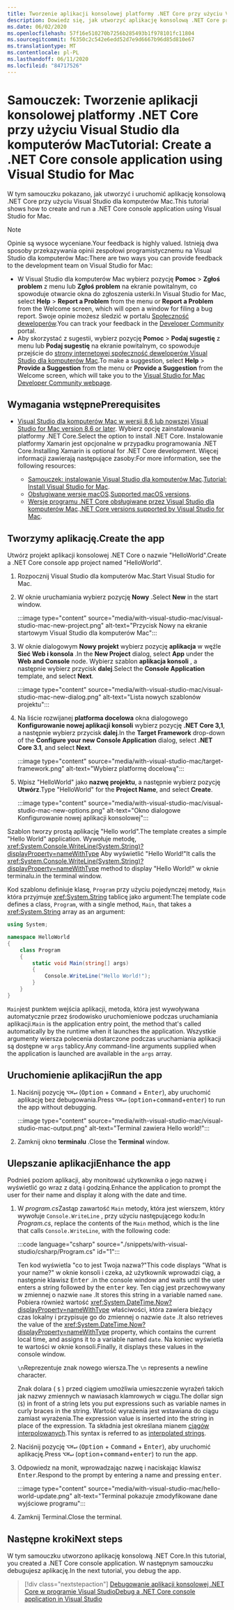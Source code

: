 ```yaml
---
title: Tworzenie aplikacji konsolowej platformy .NET Core przy użyciu Visual Studio dla komputerów Mac
description: Dowiedz się, jak utworzyć aplikację konsolową .NET Core przy użyciu Visual Studio dla komputerów Mac.
ms.date: 06/02/2020
ms.openlocfilehash: 57f16e510270b7256b285493b1f978101fc11804
ms.sourcegitcommit: f6350c2c542e6edd52d7e9d6667b96d85d810e67
ms.translationtype: MT
ms.contentlocale: pl-PL
ms.lasthandoff: 06/11/2020
ms.locfileid: "84717526"
---
```

# <a name="tutorial-create-a-net-core-console-application-using-visual-studio-for-mac"></a><span data-ttu-id="f55cc-103">Samouczek: Tworzenie aplikacji konsolowej platformy .NET Core przy użyciu Visual Studio dla komputerów Mac</span><span class="sxs-lookup"><span data-stu-id="f55cc-103">Tutorial: Create a .NET Core console application using Visual Studio for Mac</span></span>

<span data-ttu-id="f55cc-104">W tym samouczku pokazano, jak utworzyć i uruchomić aplikację konsolową .NET Core przy użyciu Visual Studio dla komputerów Mac.</span><span class="sxs-lookup"><span data-stu-id="f55cc-104">This tutorial shows how to create and run a .NET Core console application using Visual Studio for Mac.</span></span>

> [!NOTE]
> <span data-ttu-id="f55cc-105">Opinie są wysoce wyceniane.</span><span class="sxs-lookup"><span data-stu-id="f55cc-105">Your feedback is highly valued.</span></span> <span data-ttu-id="f55cc-106">Istnieją dwa sposoby przekazywania opinii zespołowi programistycznemu na Visual Studio dla komputerów Mac:</span><span class="sxs-lookup"><span data-stu-id="f55cc-106">There are two ways you can provide feedback to the development team on Visual Studio for Mac:</span></span>
>
> * <span data-ttu-id="f55cc-107">W Visual Studio dla komputerów Mac wybierz pozycję **Pomoc**  >  **Zgłoś problem** z menu lub **Zgłoś problem** na ekranie powitalnym, co spowoduje otwarcie okna do zgłoszenia usterki.</span><span class="sxs-lookup"><span data-stu-id="f55cc-107">In Visual Studio for Mac, select **Help** > **Report a Problem** from the menu or **Report a Problem** from the Welcome screen, which will open a window for filing a bug report.</span></span> <span data-ttu-id="f55cc-108">Swoje opinie możesz śledzić w portalu [Społeczność deweloperów](https://developercommunity.visualstudio.com/spaces/8/index.html).</span><span class="sxs-lookup"><span data-stu-id="f55cc-108">You can track your feedback in the [Developer Community](https://developercommunity.visualstudio.com/spaces/8/index.html) portal.</span></span>
> * <span data-ttu-id="f55cc-109">Aby skorzystać z sugestii, wybierz pozycję **Pomoc**  >  **Podaj sugestię** z menu lub **Podaj sugestię** na ekranie powitalnym, co spowoduje przejście do [strony internetowej społeczność deweloperów Visual Studio dla komputerów Mac](https://developercommunity.visualstudio.com/content/idea/post.html?space=41).</span><span class="sxs-lookup"><span data-stu-id="f55cc-109">To make a suggestion, select **Help** > **Provide a Suggestion** from the menu or **Provide a Suggestion** from the Welcome screen, which will take you to the [Visual Studio for Mac Developer Community webpage](https://developercommunity.visualstudio.com/content/idea/post.html?space=41).</span></span>

## <a name="prerequisites"></a><span data-ttu-id="f55cc-110">Wymagania wstępne</span><span class="sxs-lookup"><span data-stu-id="f55cc-110">Prerequisites</span></span>

* <span data-ttu-id="f55cc-111">[Visual Studio dla komputerów Mac w wersji 8,6 lub nowszej](https://visualstudio.microsoft.com/vs/mac/?utm_medium=microsoft&utm_source=docs.microsoft.com&utm_campaign=inline+link).</span><span class="sxs-lookup"><span data-stu-id="f55cc-111">[Visual Studio for Mac version 8.6 or later](https://visualstudio.microsoft.com/vs/mac/?utm_medium=microsoft&utm_source=docs.microsoft.com&utm_campaign=inline+link).</span></span> <span data-ttu-id="f55cc-112">Wybierz opcję zainstalowania platformy .NET Core.</span><span class="sxs-lookup"><span data-stu-id="f55cc-112">Select the option to install .NET Core.</span></span> <span data-ttu-id="f55cc-113">Instalowanie platformy Xamarin jest opcjonalne w przypadku programowania .NET Core.</span><span class="sxs-lookup"><span data-stu-id="f55cc-113">Installing Xamarin is optional for .NET Core development.</span></span> <span data-ttu-id="f55cc-114">Więcej informacji zawierają następujące zasoby:</span><span class="sxs-lookup"><span data-stu-id="f55cc-114">For more information, see the following resources:</span></span>

  * <span data-ttu-id="f55cc-115">[Samouczek: instalowanie Visual Studio dla komputerów Mac](/visualstudio/mac/installation).</span><span class="sxs-lookup"><span data-stu-id="f55cc-115">[Tutorial: Install Visual Studio for Mac](/visualstudio/mac/installation).</span></span>
  * <span data-ttu-id="f55cc-116">[Obsługiwane wersje macOS](../install/dependencies.md?pivots=os-macos).</span><span class="sxs-lookup"><span data-stu-id="f55cc-116">[Supported macOS versions](../install/dependencies.md?pivots=os-macos).</span></span>
  * <span data-ttu-id="f55cc-117">[Wersje programu .NET Core obsługiwane przez Visual Studio dla komputerów Mac](/visualstudio/mac/net-core-support).</span><span class="sxs-lookup"><span data-stu-id="f55cc-117">[.NET Core versions supported by Visual Studio for Mac](/visualstudio/mac/net-core-support).</span></span>

## <a name="create-the-app"></a><span data-ttu-id="f55cc-118">Tworzymy aplikację.</span><span class="sxs-lookup"><span data-stu-id="f55cc-118">Create the app</span></span>

<span data-ttu-id="f55cc-119">Utwórz projekt aplikacji konsolowej .NET Core o nazwie "HelloWorld".</span><span class="sxs-lookup"><span data-stu-id="f55cc-119">Create a .NET Core console app project named "HelloWorld".</span></span>

1. <span data-ttu-id="f55cc-120">Rozpocznij Visual Studio dla komputerów Mac.</span><span class="sxs-lookup"><span data-stu-id="f55cc-120">Start Visual Studio for Mac.</span></span>

1. <span data-ttu-id="f55cc-121">W oknie uruchamiania wybierz pozycję **Nowy** .</span><span class="sxs-lookup"><span data-stu-id="f55cc-121">Select **New** in the start window.</span></span>

   :::image type="content" source="media/with-visual-studio-mac/visual-studio-mac-new-project.png" alt-text="Przycisk Nowy na ekranie startowym Visual Studio dla komputerów Mac":::

1. <span data-ttu-id="f55cc-123">W oknie dialogowym **Nowy projekt** wybierz pozycję **aplikacja** w węźle **Sieć Web i konsola** .</span><span class="sxs-lookup"><span data-stu-id="f55cc-123">In the **New Project** dialog, select **App** under the **Web and Console** node.</span></span> <span data-ttu-id="f55cc-124">Wybierz szablon **aplikacja konsoli** , a następnie wybierz przycisk **dalej**.</span><span class="sxs-lookup"><span data-stu-id="f55cc-124">Select the **Console Application** template, and select **Next**.</span></span>

   :::image type="content" source="media/with-visual-studio-mac/visual-studio-mac-new-dialog.png" alt-text="Lista nowych szablonów projektu":::

1. <span data-ttu-id="f55cc-126">Na liście rozwijanej **platforma docelowa** okna dialogowego **Konfigurowanie nowej aplikacji konsoli** wybierz pozycję **.NET Core 3,1**, a następnie wybierz przycisk **dalej**.</span><span class="sxs-lookup"><span data-stu-id="f55cc-126">In the **Target Framework** drop-down of the **Configure your new Console Application** dialog, select **.NET Core 3.1**, and select **Next**.</span></span>

   :::image type="content" source="media/with-visual-studio-mac/target-framework.png" alt-text="Wybierz platformę docelową":::

1. <span data-ttu-id="f55cc-128">Wpisz "HelloWorld" jako **nazwę projektu**, a następnie wybierz pozycję **Utwórz**.</span><span class="sxs-lookup"><span data-stu-id="f55cc-128">Type "HelloWorld" for the **Project Name**, and select **Create**.</span></span>

   :::image type="content" source="media/with-visual-studio-mac/visual-studio-mac-new-options.png" alt-text="Okno dialogowe Konfigurowanie nowej aplikacji konsolowej":::

<span data-ttu-id="f55cc-130">Szablon tworzy prostą aplikację "Hello world".</span><span class="sxs-lookup"><span data-stu-id="f55cc-130">The template creates a simple "Hello World" application.</span></span> <span data-ttu-id="f55cc-131">Wywołuje metodę, <xref:System.Console.WriteLine(System.String)?displayProperty=nameWithType> Aby wyświetlić "Hello World!"</span><span class="sxs-lookup"><span data-stu-id="f55cc-131">It calls the <xref:System.Console.WriteLine(System.String)?displayProperty=nameWithType> method to display "Hello World!"</span></span> <span data-ttu-id="f55cc-132">w oknie terminalu.</span><span class="sxs-lookup"><span data-stu-id="f55cc-132">in the terminal window.</span></span>

<span data-ttu-id="f55cc-133">Kod szablonu definiuje klasę, `Program` przy użyciu pojedynczej metody, `Main` która przyjmuje <xref:System.String> tablicę jako argument:</span><span class="sxs-lookup"><span data-stu-id="f55cc-133">The template code defines a class, `Program`, with a single method, `Main`, that takes a <xref:System.String> array as an argument:</span></span>

```csharp
using System;

namespace HelloWorld
{
    class Program
    {
        static void Main(string[] args)
        {
            Console.WriteLine("Hello World!");
        }
    }
}
```

<span data-ttu-id="f55cc-134">`Main`jest punktem wejścia aplikacji, metoda, która jest wywoływana automatycznie przez środowisko uruchomieniowe podczas uruchamiania aplikacji.</span><span class="sxs-lookup"><span data-stu-id="f55cc-134">`Main` is the application entry point, the method that's called automatically by the runtime when it launches the application.</span></span> <span data-ttu-id="f55cc-135">Wszystkie argumenty wiersza polecenia dostarczone podczas uruchamiania aplikacji są dostępne w `args` tablicy.</span><span class="sxs-lookup"><span data-stu-id="f55cc-135">Any command-line arguments supplied when the application is launched are available in the `args` array.</span></span>

## <a name="run-the-app"></a><span data-ttu-id="f55cc-136">Uruchomienie aplikacji</span><span class="sxs-lookup"><span data-stu-id="f55cc-136">Run the app</span></span>

1. <span data-ttu-id="f55cc-137">Naciśnij pozycję <kbd>⌥</kbd><kbd>⌘</kbd><kbd>↵</kbd> (<kbd>Option</kbd> + <kbd>Command</kbd> + <kbd>Enter</kbd>), aby uruchomić aplikację bez debugowania.</span><span class="sxs-lookup"><span data-stu-id="f55cc-137">Press <kbd>⌥</kbd><kbd>⌘</kbd><kbd>↵</kbd> (<kbd>option</kbd>+<kbd>command</kbd>+<kbd>enter</kbd>) to run the app without debugging.</span></span>

   :::image type="content" source="media/with-visual-studio-mac/visual-studio-mac-output.png" alt-text="Terminal zawiera Hello world!":::

1. <span data-ttu-id="f55cc-139">Zamknij okno **terminalu** .</span><span class="sxs-lookup"><span data-stu-id="f55cc-139">Close the **Terminal** window.</span></span>

## <a name="enhance-the-app"></a><span data-ttu-id="f55cc-140">Ulepszanie aplikacji</span><span class="sxs-lookup"><span data-stu-id="f55cc-140">Enhance the app</span></span>

<span data-ttu-id="f55cc-141">Podnieś poziom aplikacji, aby monitować użytkownika o jego nazwę i wyświetlić go wraz z datą i godziną.</span><span class="sxs-lookup"><span data-stu-id="f55cc-141">Enhance the application to prompt the user for their name and display it along with the date and time.</span></span>

1. <span data-ttu-id="f55cc-142">W *program.cs*Zastąp zawartość `Main` metody, która jest wierszem, który wywołuje `Console.WriteLine` , przy użyciu następującego kodu:</span><span class="sxs-lookup"><span data-stu-id="f55cc-142">In *Program.cs*, replace the contents of the `Main` method, which is the line that calls `Console.WriteLine`, with the following code:</span></span>

   :::code language="csharp" source="./snippets/with-visual-studio/csharp/Program.cs" id="1":::

   <span data-ttu-id="f55cc-143">Ten kod wyświetla "co to jest Twoja nazwa?"</span><span class="sxs-lookup"><span data-stu-id="f55cc-143">This code displays "What is your name?"</span></span> <span data-ttu-id="f55cc-144">w oknie konsoli i czeka, aż użytkownik wprowadzi ciąg, a następnie klawisz <kbd>Enter</kbd> .</span><span class="sxs-lookup"><span data-stu-id="f55cc-144">in the console window and waits until the user enters a string followed by the <kbd>enter</kbd> key.</span></span> <span data-ttu-id="f55cc-145">Ten ciąg jest przechowywany w zmiennej o nazwie `name` .</span><span class="sxs-lookup"><span data-stu-id="f55cc-145">It stores this string in a variable named `name`.</span></span> <span data-ttu-id="f55cc-146">Pobiera również wartość <xref:System.DateTime.Now?displayProperty=nameWithType> właściwości, która zawiera bieżący czas lokalny i przypisuje go do zmiennej o nazwie `date` .</span><span class="sxs-lookup"><span data-stu-id="f55cc-146">It also retrieves the value of the <xref:System.DateTime.Now?displayProperty=nameWithType> property, which contains the current local time, and assigns it to a variable named `date`.</span></span> <span data-ttu-id="f55cc-147">Na koniec wyświetla te wartości w oknie konsoli.</span><span class="sxs-lookup"><span data-stu-id="f55cc-147">Finally, it displays these values in the console window.</span></span>

   <span data-ttu-id="f55cc-148">`\n`Reprezentuje znak nowego wiersza.</span><span class="sxs-lookup"><span data-stu-id="f55cc-148">The `\n` represents a newline character.</span></span>

   <span data-ttu-id="f55cc-149">Znak dolara ( `$` ) przed ciągiem umożliwia umieszczenie wyrażeń takich jak nazwy zmiennych w nawiasach klamrowych w ciągu.</span><span class="sxs-lookup"><span data-stu-id="f55cc-149">The dollar sign (`$`) in front of a string lets you put expressions such as variable names in curly braces in the string.</span></span> <span data-ttu-id="f55cc-150">Wartość wyrażenia jest wstawiana do ciągu zamiast wyrażenia.</span><span class="sxs-lookup"><span data-stu-id="f55cc-150">The expression value is inserted into the string in place of the expression.</span></span> <span data-ttu-id="f55cc-151">Ta składnia jest określana mianem [ciągów interpolowanych](../../csharp/language-reference/tokens/interpolated.md).</span><span class="sxs-lookup"><span data-stu-id="f55cc-151">This syntax is referred to as [interpolated strings](../../csharp/language-reference/tokens/interpolated.md).</span></span>

1. <span data-ttu-id="f55cc-152">Naciśnij pozycję <kbd>⌥</kbd><kbd>⌘</kbd><kbd>↵</kbd> (<kbd>Option</kbd> + <kbd>Command</kbd> + <kbd>Enter</kbd>), aby uruchomić aplikację.</span><span class="sxs-lookup"><span data-stu-id="f55cc-152">Press <kbd>⌥</kbd><kbd>⌘</kbd><kbd>↵</kbd> (<kbd>option</kbd>+<kbd>command</kbd>+<kbd>enter</kbd>) to run the app.</span></span>

1. <span data-ttu-id="f55cc-153">Odpowiedz na monit, wprowadzając nazwę i naciskając klawisz <kbd>Enter</kbd>.</span><span class="sxs-lookup"><span data-stu-id="f55cc-153">Respond to the prompt by entering a name and pressing <kbd>enter</kbd>.</span></span>

   :::image type="content" source="media/with-visual-studio-mac/hello-world-update.png" alt-text="Terminal pokazuje zmodyfikowane dane wyjściowe programu":::

1. <span data-ttu-id="f55cc-155">Zamknij Terminal.</span><span class="sxs-lookup"><span data-stu-id="f55cc-155">Close the terminal.</span></span>

## <a name="next-steps"></a><span data-ttu-id="f55cc-156">Następne kroki</span><span class="sxs-lookup"><span data-stu-id="f55cc-156">Next steps</span></span>

<span data-ttu-id="f55cc-157">W tym samouczku utworzono aplikację konsolową .NET Core.</span><span class="sxs-lookup"><span data-stu-id="f55cc-157">In this tutorial, you created a .NET Core console application.</span></span> <span data-ttu-id="f55cc-158">W następnym samouczku debugujesz aplikację.</span><span class="sxs-lookup"><span data-stu-id="f55cc-158">In the next tutorial, you debug the app.</span></span>

> [!div class="nextstepaction"]
> [<span data-ttu-id="f55cc-159">Debugowanie aplikacji konsolowej .NET Core w programie Visual Studio</span><span class="sxs-lookup"><span data-stu-id="f55cc-159">Debug a .NET Core console application in Visual Studio</span></span>](debugging-with-visual-studio-mac.md)
